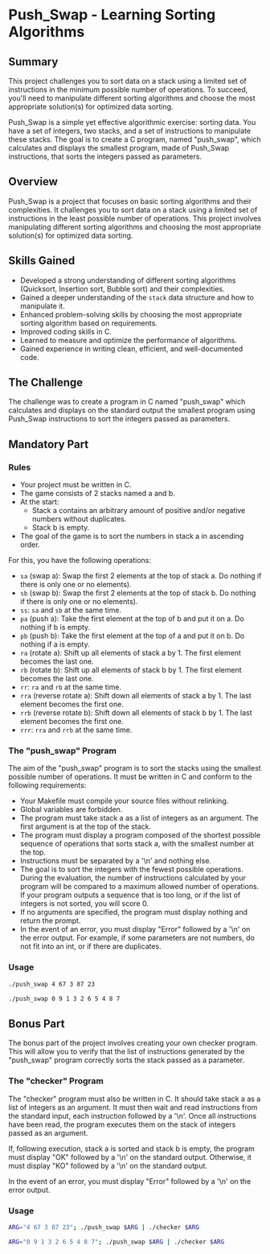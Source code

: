 # Push_Swap - Learning Sorting Algorithms

## Summary

This project challenges you to sort data on a stack using a limited set of instructions in the minimum possible number of operations. To succeed, you'll need to manipulate different sorting algorithms and choose the most appropriate solution(s) for optimized data sorting.

Push_Swap is a simple yet effective algorithmic exercise: sorting data. You have a set of integers, two stacks, and a set of instructions to manipulate these stacks. The goal is to create a C program, named "push_swap", which calculates and displays the smallest program, made of Push_Swap instructions, that sorts the integers passed as parameters.

## Overview

Push_Swap is a project that focuses on basic sorting algorithms and their complexities. It challenges you to sort data on a stack using a limited set of instructions in the least possible number of operations. This project involves manipulating different sorting algorithms and choosing the most appropriate solution(s) for optimized data sorting.

## Skills Gained

- Developed a strong understanding of different sorting algorithms (Quicksort, Insertion sort, Bubble sort) and their complexities.
- Gained a deeper understanding of the `stack` data structure and how to manipulate it.
- Enhanced problem-solving skills by choosing the most appropriate sorting algorithm based on requirements.
- Improved coding skills in C.
- Learned to measure and optimize the performance of algorithms.
- Gained experience in writing clean, efficient, and well-documented code.

## The Challenge

The challenge was to create a program in C named "push_swap" which calculates and displays on the standard output the smallest program using Push_Swap instructions to sort the integers passed as parameters.

## Mandatory Part

### Rules

- Your project must be written in C.
- The game consists of 2 stacks named a and b.
- At the start:
    - Stack a contains an arbitrary amount of positive and/or negative numbers without duplicates.
    - Stack b is empty.
- The goal of the game is to sort the numbers in stack a in ascending order.

For this, you have the following operations:

- `sa` (swap a): Swap the first 2 elements at the top of stack a. Do nothing if there is only one or no elements).
- `sb` (swap b): Swap the first 2 elements at the top of stack b. Do nothing if there is only one or no elements).
- `ss`: `sa` and `sb` at the same time.
- `pa` (push a): Take the first element at the top of b and put it on a. Do nothing if b is empty.
- `pb` (push b): Take the first element at the top of a and put it on b. Do nothing if a is empty.
- `ra` (rotate a): Shift up all elements of stack a by 1. The first element becomes the last one.
- `rb` (rotate b): Shift up all elements of stack b by 1. The first element becomes the last one.
- `rr`: `ra` and `rb` at the same time.
- `rra` (reverse rotate a): Shift down all elements of stack a by 1. The last element becomes the first one.
- `rrb` (reverse rotate b): Shift down all elements of stack b by 1. The last element becomes the first one.
- `rrr`: `rra` and `rrb` at the same time.

### The "push_swap" Program

The aim of the "push_swap" program is to sort the stacks using the smallest possible number of operations. It must be written in C and conform to the following requirements:

- Your Makefile must compile your source files without relinking.
- Global variables are forbidden.
- The program must take stack a as a list of integers as an argument. The first argument is at the top of the stack.
- The program must display a program composed of the shortest possible sequence of operations that sorts stack a, with the smallest number at the top.
- Instructions must be separated by a '\n' and nothing else.
- The goal is to sort the integers with the fewest possible operations. During the evaluation, the number of instructions calculated by your program will be compared to a maximum allowed number of operations. If your program outputs a sequence that is too long, or if the list of integers is not sorted, you will score 0.
- If no arguments are specified, the program must display nothing and return the prompt.
- In the event of an error, you must display "Error" followed by a '\n' on the error output. For example, if some parameters are not numbers, do not fit into an int, or if there are duplicates.

### Usage

```bash
./push_swap 4 67 3 87 23
```

```bash
./push_swap 0 9 1 3 2 6 5 4 8 7
```

## Bonus Part

The bonus part of the project involves creating your own checker program. This will allow you to verify that the list of instructions generated by the "push_swap" program correctly sorts the stack passed as a parameter.

### The "checker" Program

The "checker" program must also be written in C. It should take stack a as a list of integers as an argument. It must then wait and read instructions from the standard input, each instruction followed by a '\n'. Once all instructions have been read, the program executes them on the stack of integers passed as an argument.

If, following execution, stack a is sorted and stack b is empty, the program must display "OK" followed by a '\n' on the standard output. Otherwise, it must display "KO" followed by a '\n' on the standard output.

In the event of an error, you must display "Error" followed by a '\n' on the error output.

### Usage

```bash
ARG="4 67 3 87 23"; ./push_swap $ARG | ./checker $ARG
```

```bash
ARG="0 9 1 3 2 6 5 4 8 7"; ./push_swap $ARG | ./checker $ARG
```
